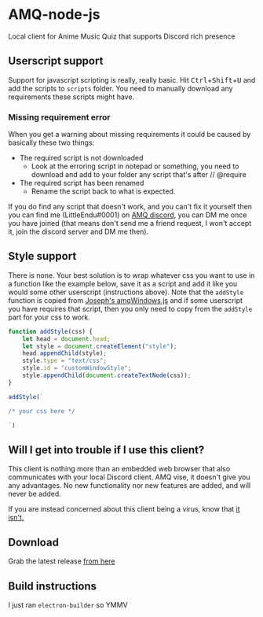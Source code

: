 # AMQ-node-js
Local client for Anime Music Quiz that supports Discord rich presence

## Userscript support
Support for javascript scripting is really, really basic. 
Hit <kbd>Ctrl</kbd>+<kbd>Shift</kbd>+<kbd>U</kbd> and add the scripts to ``scripts`` folder. 
You need to manually download any requirements these scripts might have.

### Missing requirement error
When you get a warning about missing requirements it could be caused by basically these two things:

* The required script is not downloaded
  * Look at the erroring script in notepad or something, you need to download and add to your folder any script that's after // @require
* The required script has been renamed
  * Rename the script back to what is expected.

If you do find any script that doesn't work, and you can't fix it yourself 
then you can find me (LittleEndu#0001) on [AMQ discord](https://discord.gg/ZqTJeyV), you can DM me once you have joined
(that means don't send me a friend request, I won't accept it, join the discord server and DM me then).

## Style support
There is none. 
Your best solution is to wrap whatever css you want to use in a function like the example below, 
save it as a script and add it like you would some other userscript (instructions above). 
Note that the ``addStyle`` function is copied from [Joseph's amqWindows.js](https://github.com/TheJoseph98/AMQ-Scripts/blob/1b363cc004b19ddc6a6b2d6df4c43c34f75d01b7/common/amqWindows.js#L369-L376) 
and if some userscript you have requires that script, then you only need to copy from the ``addStyle`` part for your css to work.

```js
function addStyle(css) {
    let head = document.head;
    let style = document.createElement("style");
    head.appendChild(style);
    style.type = "text/css";
    style.id = "customWindowStyle";
    style.appendChild(document.createTextNode(css));
}

addStyle(`

/* your css here */

`)
```

## Will I get into trouble if I use this client?
This client is nothing more than an embedded web browser that also communicates with your local Discord client.
AMQ vise, it doesn't give you any advantages. No new functionality nor new features are added, and will never be added.

If you are instead concerned about this client being a virus, know that [it isn't.](https://www.virustotal.com/gui/file/5521600246dec761efb8cf9d67fe9cff58d6718a4e21fec9b9628223e1226a9c/detection)

## Download
Grab the latest release [from here](https://github.com/LittleEndu/AMQ-node-js/releases)

## Build instructions
I just ran ``electron-builder`` so YMMV
